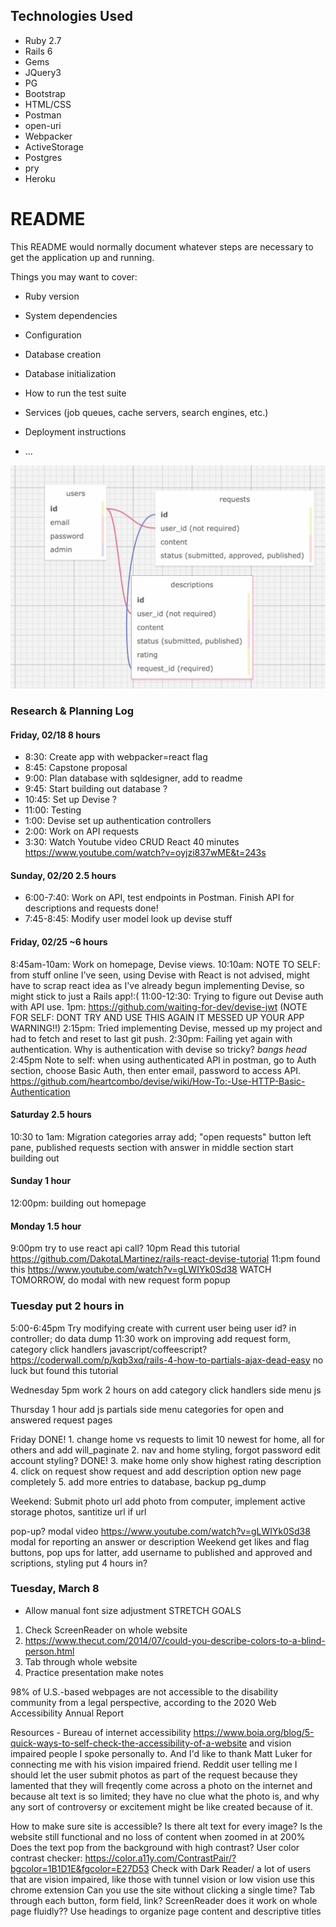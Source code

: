 ## Technologies Used

* Ruby 2.7
* Rails 6
* Gems
* JQuery3
* PG
* Bootstrap
* HTML/CSS
* Postman
* open-uri
* Webpacker
* ActiveStorage
* Postgres
* pry
* Heroku

# README

This README would normally document whatever steps are necessary to get the
application up and running.

Things you may want to cover:

* Ruby version

* System dependencies

* Configuration

* Database creation

* Database initialization

* How to run the test suite

* Services (job queues, cache servers, search engines, etc.)

* Deployment instructions

* ...

![database schema image](./public/sqldesign.png)

### Research & Planning Log
#### Friday, 02/18 8 hours
* 8:30: Create app with webpacker=react flag
* 8:45: Capstone proposal 
* 9:00: Plan database with sqldesigner, add to readme
* 9:45: Start building out database ?
* 10:45: Set up Devise ?
* 11:00: Testing
* 1:00: Devise set up authentication controllers
* 2:00: Work on API requests
* 3:30: Watch Youtube video CRUD React 40 minutes https://www.youtube.com/watch?v=oyjzi837wME&t=243s


#### Sunday, 02/20 2.5 hours

* 6:00-7:40: Work on API, test endpoints in Postman. Finish API for descriptions and requests done!
* 7:45-8:45: Modify user model look up devise stuff

#### Friday, 02/25 ~6 hours

8:45am-10am: Work on homepage, Devise views.
10:10am: NOTE TO SELF: from stuff online I've seen, using Devise with React is not advised, might have to scrap react idea as I've already begun implementing Devise, so might stick to just a Rails app!:(
11:00-12:30: Trying to figure out Devise auth with API use.
1pm: https://github.com/waiting-for-dev/devise-jwt (NOTE FOR SELF: DONT TRY AND USE THIS AGAIN IT MESSED UP YOUR APP WARNING!!)
2:15pm: Tried implementing Devise, messed up my project and had to fetch and reset to last git push. 
2:30pm: Failing yet again with authentication. Why is authentication with devise so tricky? *bangs head* 
2:45pm Note to self: when using authenticated API in postman, go to Auth section, choose Basic Auth, then enter email, password to access API. https://github.com/heartcombo/devise/wiki/How-To:-Use-HTTP-Basic-Authentication

#### Saturday 2.5 hours
10:30 to 1am: Migration categories array add; "open requests" button left pane, published requests section with answer in middle section start building out


#### Sunday 1 hour
12:00pm: building out homepage

#### Monday 1.5 hour
9:00pm try to use react api call?
10pm Read this tutorial https://github.com/DakotaLMartinez/rails-react-devise-tutorial
11:pm found this https://www.youtube.com/watch?v=gLWIYk0Sd38 WATCH TOMORROW, do modal with new request form popup

### Tuesday put 2 hours in
5:00-6:45pm Try modifying create with current user being user id? in controller; do data dump
11:30 work on improving add request form, category click handlers javascript/coffeescript? https://coderwall.com/p/kqb3xq/rails-4-how-to-partials-ajax-dead-easy no luck but found this tutorial

Wednesday 
5pm work 2 hours on add category click handlers side menu js

Thursday 1 hour add js partials side menu categories for open and answered request pages

Friday
DONE! 1. change home vs requests to limit 10 newest for home, all for others and add will_paginate
2. nav and home styling, forgot password edit account styling? 
DONE! 3. make home only show highest rating description
4. click on request show request and add description option new page completely
5. add more entries to database, backup pg_dump

Weekend: Submit photo url add photo from computer, implement active storage photos, santitize url if url

pop-up? modal video https://www.youtube.com/watch?v=gLWIYk0Sd38
modal for reporting an answer or description 
Weekend get likes and flag buttons, pop ups for latter, add username to published and approved and scriptions, styling put 4 hours in?

### Tuesday, March 8

* Allow manual font size adjustment STRETCH GOALS

1. Check ScreenReader on whole website
2. https://www.thecut.com/2014/07/could-you-describe-colors-to-a-blind-person.html
3. Tab through whole website
4. Practice presentation make notes

98% of U.S.-based webpages are not accessible to the disability community from a legal perspective, according to the 2020 Web Accessibility Annual Report

Resources - Bureau of internet accessibility https://www.boia.org/blog/5-quick-ways-to-self-check-the-accessibility-of-a-website and vision impaired people I spoke personally to. And I'd like to thank Matt Luker for connecting me with his vision impaired friend. Reddit user telling me I should let the user submit photos as part of the request because they lamented that they will freqently come across a photo on the internet and because alt text is so limited; they have no clue what the photo is, and why any sort of controversy or excitement might be like created because of it.

How to make sure site is accessible?
Is there alt text for every image?
Is the website still functional and no loss of content when zoomed in at 200%
Does the text pop from the background with high contrast?
User color contrast checker:
https://color.a11y.com/ContrastPair/?bgcolor=1B1D1E&fgcolor=E27D53
Check with Dark Reader/ a lot of users that are vision impaired, like those with tunnel vision or low vision use this chrome extension
Can you use the site without clicking a single time? Tab through each button, form field, link?
ScreenReader does it work on whole page fluidly??
Use headings to organize page content and descriptive titles